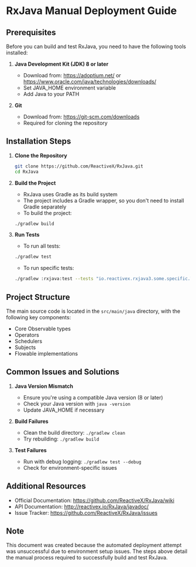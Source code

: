 # RxJava Manual Deployment Guide

## Prerequisites

Before you can build and test RxJava, you need to have the following tools installed:

1. **Java Development Kit (JDK) 8 or later**
   - Download from: https://adoptium.net/ or https://www.oracle.com/java/technologies/downloads/
   - Set JAVA_HOME environment variable
   - Add Java to your PATH

2. **Git**
   - Download from: https://git-scm.com/downloads
   - Required for cloning the repository

## Installation Steps

1. **Clone the Repository**
   ```bash
   git clone https://github.com/ReactiveX/RxJava.git
   cd RxJava
   ```

2. **Build the Project**
   - RxJava uses Gradle as its build system
   - The project includes a Gradle wrapper, so you don't need to install Gradle separately
   - To build the project:
   ```bash
   ./gradlew build
   ```

3. **Run Tests**
   - To run all tests:
   ```bash
   ./gradlew test
   ```
   - To run specific tests:
   ```bash
   ./gradlew :rxjava:test --tests "io.reactivex.rxjava3.some.specific.TestClass"
   ```

## Project Structure

The main source code is located in the `src/main/java` directory, with the following key components:

- Core Observable types
- Operators
- Schedulers
- Subjects
- Flowable implementations

## Common Issues and Solutions

1. **Java Version Mismatch**
   - Ensure you're using a compatible Java version (8 or later)
   - Check your Java version with `java -version`
   - Update JAVA_HOME if necessary

2. **Build Failures**
   - Clean the build directory: `./gradlew clean`
   - Try rebuilding: `./gradlew build`

3. **Test Failures**
   - Run with debug logging: `./gradlew test --debug`
   - Check for environment-specific issues

## Additional Resources

- Official Documentation: https://github.com/ReactiveX/RxJava/wiki
- API Documentation: http://reactivex.io/RxJava/javadoc/
- Issue Tracker: https://github.com/ReactiveX/RxJava/issues

## Note

This document was created because the automated deployment attempt was unsuccessful due to environment setup issues. The steps above detail the manual process required to successfully build and test RxJava.